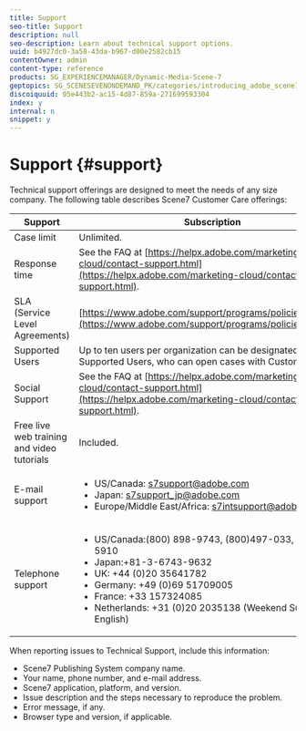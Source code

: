 ```yaml
---
title: Support
seo-title: Support
description: null
seo-description: Learn about technical support options.
uuid: b4927dc0-3a58-43da-b967-d00e2582cb15
contentOwner: admin
content-type: reference
products: SG_EXPERIENCEMANAGER/Dynamic-Media-Scene-7
geptopics: SG_SCENESEVENONDEMAND_PK/categories/introducing_adobe_scene7
discoiquuid: 05e443b2-ac15-4d87-859a-271699593304
index: y
internal: n
snippet: y
---
```


# Support {#support}

Technical support offerings are designed to meet the needs of any size company. The following table describes Scene7 Customer Care offerings:

|Support|Subscription|
|--- |--- |
|Case limit|Unlimited.|
|Response time|See the FAQ at [https://helpx.adobe.com/marketing-cloud/contact-support.html](https://helpx.adobe.com/marketing-cloud/contact-support.html).|
|SLA (Service Level Agreements)|[https://www.adobe.com/support/programs/policies/sla.html](https://www.adobe.com/support/programs/policies/sla.html).|
|Supported Users|Up to ten users per organization can be designated as Supported Users, who can open cases with Customer Care.|
|Social Support|See the FAQ at [https://helpx.adobe.com/marketing-cloud/contact-support.html](https://helpx.adobe.com/marketing-cloud/contact-support.html).|
|Free live web training and video tutorials|Included.|
|E-mail support|<ul><li>US/Canada: s7support@adobe.com</li> <li>Japan: s7support_jp@adobe.com</li><li>Europe/Middle East/Africa: s7intsupport@adobe.com</li></ul>|
|Telephone support|<ul><li>US/Canada:(800) 898-9743, (800)497-033, (408)454-5910 </li> <li>Japan:+81-3-6743-9632 </li><li>UK: +44 (0)20 35641782</li><li>Germany: +49 (0)69 51709005</li><li>France: +33 157324085</li><li>Netherlands: +31 (0)20 2035138 (Weekend Support in English)</li></ul>|

When reporting issues to Technical Support, include this information:

* Scene7 Publishing System company name.
* Your name, phone number, and e-mail address.
* Scene7 application, platform, and version.
* Issue description and the steps necessary to reproduce the problem.
* Error message, if any.
* Browser type and version, if applicable.


